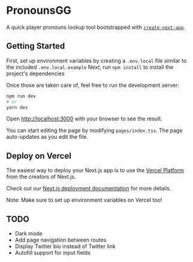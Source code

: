 # PronounsGG
A quick player pronouns lookup tool bootstrapped with [`create-next-app`](https://github.com/vercel/next.js/tree/canary/packages/create-next-app).

## Getting Started

First, set up environment variables by creating a `.env.local` file similar to the included `.env.local.example`
Next, run `npm install` to install the project's dependencies

Once those are taken care of, feel free to run the development server:

```bash
npm run dev
# or
yarn dev
```

Open [http://localhost:3000](http://localhost:3000) with your browser to see the result.

You can start editing the page by modifying `pages/index.tsx`. The page auto-updates as you edit the file.

## Deploy on Vercel

The easiest way to deploy your Next.js app is to use the [Vercel Platform](https://vercel.com/new?utm_medium=default-template&filter=next.js&utm_source=create-next-app&utm_campaign=create-next-app-readme) from the creators of Next.js.

Check out our [Next.js deployment documentation](https://nextjs.org/docs/deployment) for more details.

Note: Make sure to set up environment variables on Vercel too!

## TODO
- Dark mode
- Add page navigation between routes
- Display Twitter bio instead of Twitter link
- Autofill support for input fields
